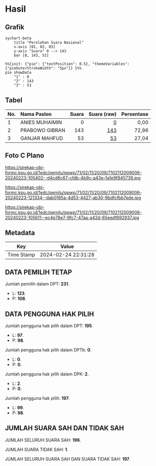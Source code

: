 # Hasil

## Grafik

```mermaid
xychart-beta
    title "Perolehan Suara Nasional"
    x-axis [01, 02, 03]
    y-axis "Suara" 0 --> 143
    bar [0, 143, 53]
```

```mermaid
%%{init: {"pie": {"textPosition": 0.5}, "themeVariables": {"pieOuterStrokeWidth": "5px"}} }%%
pie showData
    "1" : 0
    "2" : 143
    "3" : 53
```

## Tabel

| No. | Nama Paslon    | Suara | Suara (raw) | Persentase |
|:--- |:-------------- | -----:| -----------:| ----------:|
| 1   | ANIES MUHAIMIN | 0     | [0][p-1]    | 0,00       |
| 2   | PRABOWO GIBRAN | 143   | [143][p-2]  | 72,96      |
| 3   | GANJAR MAHFUD  | 53    | [53][p-3]   | 27,04      |


[p-1]: https://github.com/gigit-pemilu/pemilu-2024/blob/main/pilpres/hitung-suara/sub/71-sulawesi-utara/sub/02-minahasa/sub/11-sonder/sub/2009-tincep/sub/006-tps/sub/paslon-1.txt
[p-2]: https://github.com/gigit-pemilu/pemilu-2024/blob/main/pilpres/hitung-suara/sub/71-sulawesi-utara/sub/02-minahasa/sub/11-sonder/sub/2009-tincep/sub/006-tps/sub/paslon-2.txt
[p-3]: https://github.com/gigit-pemilu/pemilu-2024/blob/main/pilpres/hitung-suara/sub/71-sulawesi-utara/sub/02-minahasa/sub/11-sonder/sub/2009-tincep/sub/006-tps/sub/paslon-3.txt

## Foto C Plano

https://sirekap-obj-formc.kpu.go.id/1edc/pemilu/ppwp/71/02/11/20/09/7102112009006-20240223-105402--d4cd6c67-cfdb-4b9c-a43e-fa1e9f845739.jpg

https://sirekap-obj-formc.kpu.go.id/1edc/pemilu/ppwp/71/02/11/20/09/7102112009006-20240223-121334--dab0165a-4d53-4427-ab30-9bdfcfbb7ede.jpg

https://sirekap-obj-formc.kpu.go.id/1edc/pemilu/ppwp/71/02/11/20/09/7102112009006-20240223-105611--ec4e78e7-9fc7-47aa-a42d-65eedf692937.jpg


## Metadata

| Key        | Value               |
| ---------- | ------------------- |
| Time Stamp | 2024-02-24 22:31:28 |


## DATA PEMILIH TETAP

Jumlah pemilih dalam DPT: **231**.
 * L: **123**.
 * P: **108**.

## DATA PENGGUNA HAK PILIH

Jumlah pengguna hak pilih dalam DPT: **195**.
 * L: **97**.
 * P: **98**.

Jumlah pengguna hak pilih dalam DPTb: **0**.
 * L: **0**.
 * P: **0**.

Jumlah pengguna hak pilih dalam DPK: **2**.
 * L: **2**.
 * P: **0**.

Jumlah pengguna hak pilih: **197**.
 * L: **99**.
 * P: **98**.

## JUMLAH SUARA SAH DAN TIDAK SAH

JUMLAH SELURUH SUARA SAH: **196**.

JUMLAH SUARA TIDAK SAH: **1**.

JUMLAH SELURUH SUARA SAH DAN SUARA TIDAK SAH: **197**.



